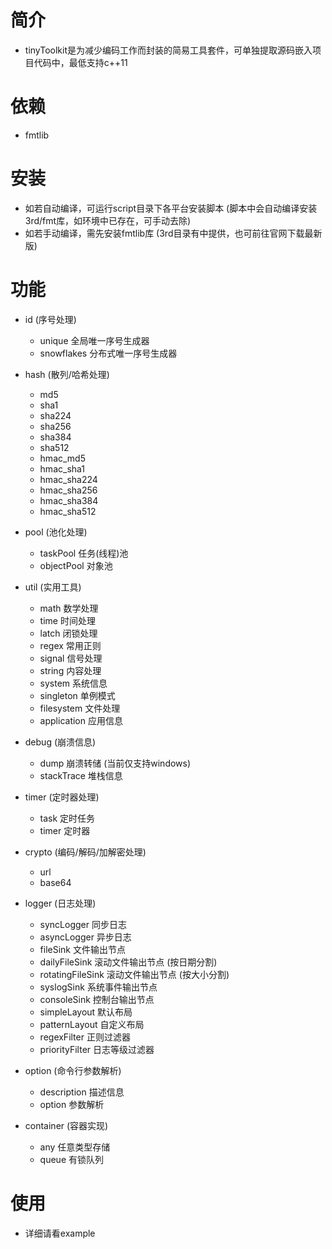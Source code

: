 # 简介

  * tinyToolkit是为减少编码工作而封装的简易工具套件，可单独提取源码嵌入项目代码中，最低支持c++11

# 依赖

  * fmtlib

# 安装

  * 如若自动编译，可运行script目录下各平台安装脚本 (脚本中会自动编译安装3rd/fmt库，如环境中已存在，可手动去除)
  * 如若手动编译，需先安装fmtlib库 (3rd目录有中提供，也可前往官网下载最新版)

# 功能

  * id  (序号处理)
    * unique  全局唯一序号生成器
    * snowflakes  分布式唯一序号生成器

  * hash  (散列/哈希处理)
    * md5
    * sha1
    * sha224
    * sha256
    * sha384
    * sha512
    * hmac_md5
    * hmac_sha1
    * hmac_sha224
    * hmac_sha256
    * hmac_sha384
    * hmac_sha512

  * pool  (池化处理)
    * taskPool  任务(线程)池
    * objectPool  对象池

  * util  (实用工具)
    * math  数学处理
    * time  时间处理
    * latch 闭锁处理
    * regex 常用正则
    * signal  信号处理
    * string  内容处理
    * system  系统信息
    * singleton  单例模式
    * filesystem  文件处理
    * application  应用信息

  * debug  (崩溃信息)
    * dump  崩溃转储 (当前仅支持windows)
    * stackTrace  堆栈信息

  * timer  (定时器处理)
    * task  定时任务
    * timer  定时器

  * crypto  (编码/解码/加解密处理)
    * url
    * base64

  * logger  (日志处理)
    * syncLogger  同步日志
    * asyncLogger  异步日志
    * fileSink 文件输出节点
    * dailyFileSink  滚动文件输出节点 (按日期分割)
    * rotatingFileSink  滚动文件输出节点 (按大小分割)
    * syslogSink  系统事件输出节点
    * consoleSink  控制台输出节点
    * simpleLayout  默认布局
    * patternLayout  自定义布局
    * regexFilter  正则过滤器
    * priorityFilter  日志等级过滤器

  * option  (命令行参数解析)
    * description 描述信息
    * option  参数解析

  * container  (容器实现)
    * any  任意类型存储
    * queue  有锁队列

# 使用

  * 详细请看example



